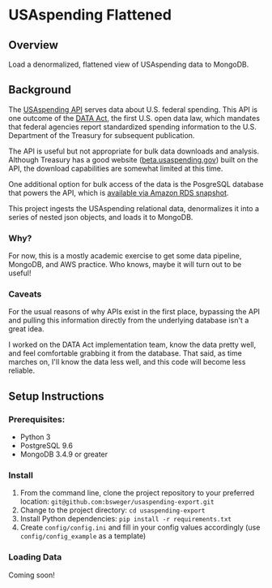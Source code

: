# USAspending Flattened

## Overview

Load a denormalized, flattened view of USAspending data to MongoDB.

## Background

The [USAspending API](https://api.usaspending.gov/) serves data about U.S. federal spending. This API is one outcome of the [DATA Act](http://fedspendingtransparency.github.io/), the first U.S. open data law, which mandates that federal agencies report standardized spending information to the U.S. Department of the Treasury for subsequent publication.

The API is useful but not appropriate for bulk data downloads and analysis. Although Treasury has a good website ([beta.usaspending.gov](https://beta.usaspending.gov)) built on the API, the download capabilities are somewhat limited at this time.

One additional option for bulk access of the data is the PosgreSQL database that powers the API, which is [available via Amazon RDS snapshot](https://aws.amazon.com/public-datasets/usaspending/).

This project ingests the USAspending relational data, denormalizes it into a series of nested json objects, and loads it to MongoDB.

### Why?

For now, this is a mostly academic exercise to get some data pipeline, MongoDB, and AWS practice. Who knows, maybe it will turn out to be useful!

### Caveats

For the usual reasons of why APIs exist in the first place, bypassing the API and pulling this information directly from the underlying database isn't a great idea.

I worked on the DATA Act implementation team, know the data pretty well, and feel comfortable grabbing it from the database. That said, as time marches on, I'll know the data less well, and this code will become less reliable.


## Setup Instructions

### Prerequisites:

* Python 3
* PostgreSQL 9.6
* MongoDB 3.4.9 or greater


### Install

1. From the command line, clone the project repository to your preferred location: `git@github.com:bsweger/usaspending-export.git`
2. Change to the project directory: `cd usaspending-export`
3. Install Python dependencies: `pip install -r requirements.txt`
4. Create `config/config.ini` and fill in your config values accordingly (use `config/config_example` as a template)

### Loading Data

Coming soon!
